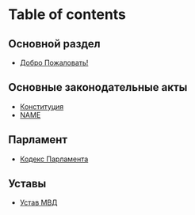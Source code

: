 # Table of contents
## Основной раздел
* [Добро Пожаловать!]()

## Основные законодательные акты

* [Конституция](constitutial.md)
* [NAME](test.md)


## Парламент <a id="parlament"></a>

* [Кодекс Парламента](kodex_parlament.md)



## Уставы <a id="ustav"></a>

* [Устав МВД](ustav/mvd.md)
